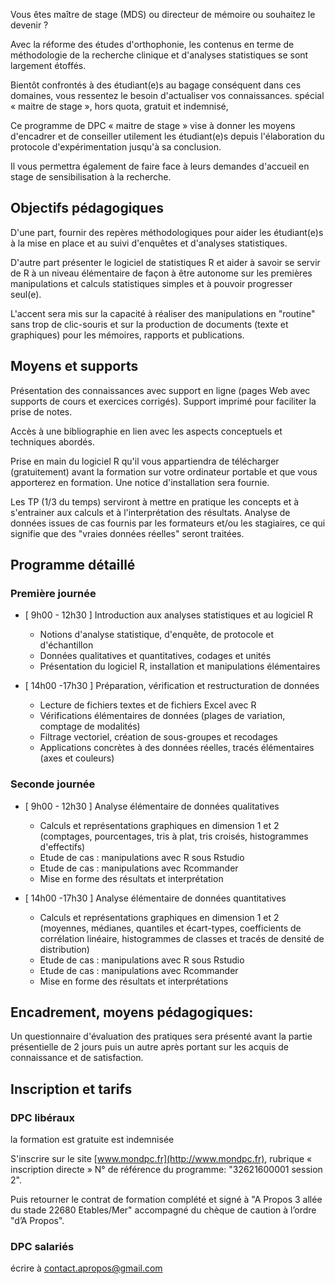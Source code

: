 ﻿---
titre: Méthodologie de la recherche et introduction aux traitements statistiques avec le logiciel R appliqués à l'orthophonie - module 1
axe: formation
ville: Le Mans
departement: 72
animation:
    - Gilles Hunault, maître de conférences, Faculté des Sciences, section mathématiques appliquées à l'Université d'Angers
date: 
    - 2016-12-08
    - 2016-12-09
dateAffichage: 8 et 9 décembre 2016
organisateur: organisateur-hlr
financement:
    - dpc
afficherInscriptionEtTarif: false
# infos pour les contrats de formation (pdf)
tarif-dpc: 420
ogdpc-reference: 32621600001 session 2
duree: 12 heures (2 jours en présentiel avec le formateur)
datePdf: jeudi 8 décembre et vendredi 9 décembre 2016
horaire: 9h00 à 17h30 (repas pris sur place inclus)
lieu: Hôtel Concordia 16 av. du Gal Leclerc, 72000 Le Mans
effectif: 15
---
Vous êtes maître de stage (MDS) ou directeur de mémoire ou souhaitez le devenir ?
 
Avec la réforme des études d'orthophonie, les contenus en terme de méthodologie de la recherche clinique et d'analyses statistiques se sont largement étoffés.

Bientôt confrontés à des étudiant(e)s au bagage conséquent dans ces domaines, vous ressentez le besoin d'actualiser vos connaissances.
spécial « maitre de stage », hors quota, gratuit et indemnisé, 

Ce programme de DPC « maitre de stage » vise à donner les moyens d'encadrer et de conseiller utilement les étudiant(e)s depuis l'élaboration du protocole d'expérimentation jusqu'à sa conclusion.

Il vous permettra également de faire face à leurs demandes d'accueil en stage de sensibilisation à la recherche.


## Objectifs pédagogiques

D'une part, fournir des repères méthodologiques pour aider les étudiant(e)s à la mise en place et au suivi d'enquêtes et d'analyses statistiques.

D'autre part présenter le logiciel de statistiques R et aider à savoir se servir de R à un niveau élémentaire de façon à être autonome sur les premières manipulations et calculs statistiques simples et à pouvoir progresser seul(e).

L'accent sera mis sur la capacité à réaliser des manipulations en "routine" sans trop de clic-souris et sur la production de documents (texte et graphiques) pour les mémoires, rapports et publications.

## Moyens et supports

Présentation des connaissances avec support en ligne (pages Web avec supports de cours et exercices corrigés).
Support imprimé pour faciliter la prise de notes.

Accès à une bibliographie en lien avec les aspects conceptuels et techniques abordés.

Prise en main du logiciel R qu'il vous appartiendra de télécharger (gratuitement) avant la formation sur votre ordinateur portable et que vous apporterez en formation.
Une notice d'installation sera fournie.

Les TP (1/3 du temps) serviront à mettre en pratique les concepts et à s'entrainer aux calculs et à l'interprétation des résultats.
Analyse de données issues de cas fournis par les formateurs et/ou les stagiaires, ce qui signifie que des "vraies données réelles" seront traitées.
 
## Programme détaillé

### Première journée

- [ 9h00 - 12h30 ] Introduction aux analyses statistiques et au logiciel R
	- Notions d'analyse statistique, d'enquête, de protocole et d'échantillon
    - Données qualitatives et quantitatives, codages et unités
    - Présentation du logiciel R, installation et manipulations élémentaires

- [ 14h00 -17h30 ] Préparation, vérification et restructuration de données
    - Lecture de fichiers textes et de fichiers Excel avec R
    - Vérifications élémentaires de données (plages de variation, comptage de modalités)
    - Filtrage vectoriel, création de sous-groupes et recodages
    - Applications concrètes à des données réelles, tracés élémentaires (axes et couleurs)
 
### Seconde journée

- [ 9h00 - 12h30 ] Analyse élémentaire de données qualitatives
    - Calculs et représentations graphiques en dimension 1 et 2 (comptages, pourcentages, tris à plat, tris croisés, histogrammes d'effectifs)
    - Etude de cas : manipulations avec R sous Rstudio
    - Etude de cas : manipulations avec Rcommander
    - Mise en forme des résultats et interprétation

- [ 14h00 -17h30 ] Analyse élémentaire de données quantitatives
    - Calculs et représentations graphiques en dimension 1 et 2 (moyennes, médianes, quantiles et écart-types, coefficients de corrélation linéaire, histogrammes de classes et tracés de densité de distribution)
    - Etude de cas : manipulations avec R sous Rstudio
    - Etude de cas : manipulations avec Rcommander
    - Mise en forme des résultats et interprétations
 
## Encadrement, moyens pédagogiques:

Un questionnaire d'évaluation des pratiques sera présenté avant la partie présentielle de 2 jours puis un autre après portant sur les acquis de connaissance et de satisfaction.

## Inscription et tarifs

### DPC libéraux 

la formation est gratuite est indemnisée

S'inscrire sur le site [www.mondpc.fr](http://www.mondpc.fr), rubrique « inscription directe » N° de référence du programme: "32621600001 session 2".

Puis retourner le contrat de formation complété et signé à "A Propos 3 allée du stade 22680 Etables/Mer" accompagné du chèque de caution à l’ordre "d’A Propos".

### DPC salariés

écrire à contact.apropos@gmail.com